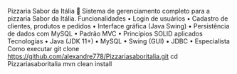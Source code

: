 Pizzaria Sabor da Itália 🍕
Sistema de gerenciamento completo para a pizzaria Sabor da Itália.
Funcionalidades
•	Login de usuários
•	Cadastro de clientes, produtos e pedidos
•	Interface gráfica (Java Swing)
•	Persistência de dados com MySQL
•	Padrão MVC
•	Princípios SOLID aplicados
Tecnologias
•	Java (JDK 11+)
•	MySQL
•	Swing (GUI)
•	JDBC
•	Especialista
Como executar
git clone https://github.com/alexandre778/Pizzariasaboritalia.git
cd Pizzariasaboritalia
mvn clean install

